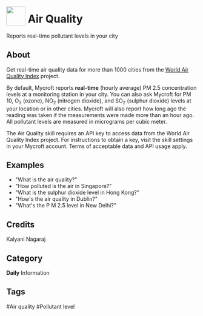 # <img src="https://raw.githack.com/FortAwesome/Font-Awesome/master/svgs/solid/smog.svg" card_color="#6C7A89" width="50" height="50" style="vertical-align:bottom"/> Air Quality
Reports real-time pollutant levels in your city

## About
Get real-time air quality data for more than 1000 cities from the [World Air Quality Index](https://aqicn.org/) project. 

By default, Mycroft reports **real-time** (hourly average) PM 2.5 concentration levels at a monitoring station in your city.
You can also ask Mycroft for PM 10, O<sub>3</sub> (ozone), NO<sub>2</sub> (nitrogen dioxide), and SO<sub>2</sub> (sulphur dioxide) 
levels at your location or in other cities. Mycroft will also report how long ago the reading was taken if the measurements were
made more than an hour ago. All pollutant levels are measured in micrograms per cubic meter.

The Air Quality skill requires an API key to access data from the World Air Quality Index project. 
For instructions to obtain a key, visit the skill settings in your Mycroft account. Terms of acceptable data and API usage apply.  

## Examples
* "What is the air quality?"
* "How polluted is the air in Singapore?"
* "What is the sulphur dioxide level in Hong Kong?"
* "How's the air quality in Dublin?"
* "What's the P M 2.5 level in New Delhi?"

## Credits
Kalyani Nagaraj

## Category
**Daily**
Information

## Tags
#Air quality
#Pollutant level
